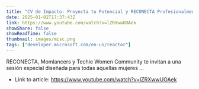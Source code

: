 ```yaml
---
title: "CV de Impacto: Proyecta tu Potencial y RECONECTA Profesionalmente"
date: 2025-01-02T17:37:43Z
link: https://www.youtube.com/watch?v=lZRXwwUOAek
showShare: false
showReadTime: false
thumbnail: images/misc.png
tags: ["developer.microsoft.com/en-us/reactor"]
---
```

RECONECTA, Momlancers y Techie Women Community te invitan a una sesión especial diseñada para todas aquellas mujeres ...

- Link to article: https://www.youtube.com/watch?v=lZRXwwUOAek